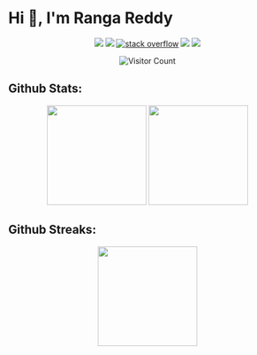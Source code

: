 # Hi 👋, I'm Ranga Reddy

<p align="center">
  <a href="https://www.linkedin.com/in/ranga-reddy-big-data-developer"><img src="https://img.shields.io/badge/LinkedIn-0077B5?style=for-the-badge&logo=linkedin&logoColor=white" /></a>
  <a href="mailto:rangareddy.avula@gmail.com"><img src="https://img.shields.io/badge/Gmail-D14836?style=for-the-badge&logo=gmail&logoColor=white" /></a>
  <a href="https://stackoverflow.com/users/1918962/ranga-reddy"><img alt="stack overflow" src="https://cdn.sstatic.net/Sites/stackoverflow/Img/favicon.ico?v=ec617d715196" /></a>
  <a href="https://rangareddy.medium.com/"><img src="https://img.shields.io/badge/Medium-12100E?style=for-the-badge&logo=medium&logoColor=white" /></a>
  <a href="https://twitter.com/rangareddy1988"><img src="https://img.shields.io/badge/Twitter-1DA1F2?style=for-the-badge&logo=twitter&logoColor=white" /></a>
</p>

<p align="center"> 
	<img src="https://profile-counter.glitch.me/{rangareddy}/count.svg" alt="Visitor Count" /> 
</p>

## Github Stats:
<p align='center'>
<img height="180em" src="https://github-readme-stats.vercel.app/api?username=rangareddy&count_private=true&show_icons=true&theme=midnight-purple&hide_rank=false&hide_border=false" />

<img height="180em" src="https://github-readme-stats.vercel.app/api/top-langs/?username=rangareddy&layout=compact&title_color=ffffff&text_color=c9cacc&icon_color=2bbc8a&bg_color=1d1f21&hide_border=false"/>
</p>

## Github Streaks:
<p align='center'>
<img height="180em" src="https://github-readme-streak-stats.herokuapp.com/?user=rangareddy&hide_border=true" />
</p>
